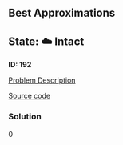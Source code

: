 ## Best Approximations

## State: :cloud: **Intact**

**ID: 192**

[Problem Description](https://projecteuler.net/problem=192)

[Source code](main.cpp)

### Solution
0
